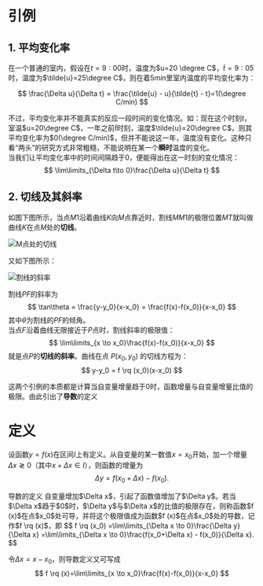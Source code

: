 # 引例

## 1. 平均变化率  

在一个普通的室内，假设在$t=9:00$时，温度为$u=20 \degree C$，$\tilde{t}=9:05$时，温度为$\tilde{u}=25\degree C$，则在着$5min$里室内温度的平均变化率为：

$$
\frac{\Delta u}{\Delta t} = \frac{\tilde{u} - u}{\tilde{t} - t}=1(\degree C/min)
$$

不过，平均变化率并不能真实的反应一段时间的变化情况。如：现在这个时刻$t$，室温$u=20\degree C$，一年之前$\tilde{t}$时刻，温度$\tilde{u}=20\degree C$，则其平均变化率为$0(\degree C/min)$，但并不能说这一年，温度没有变化。这种只看“两头”的研究方式非常粗糙，不能说明在某一个**瞬时**温度的变化。  
当我们让平均变化率中的时间间隔趋于$0$，便能得出在这一时刻的变化情况：
$$
\lim\limits_{\Delta t\to 0}\frac{\Delta u}{\Delta t}
$$

## 2. 切线及其斜率

如图下图所示，当点$M1$沿着曲线$K$向$M$点靠近时，割线$MM1$的极限位置$MT$就叫做曲线$K$在点$M$处的**切线**。


![M点处的切线](https://technotetech.oss-cn-shenzhen.aliyuncs.com/FileSharing.action?x-oss-process=style/size)


又如下图所示：  

![割线的斜率](https://technotetech.oss-cn-shenzhen.aliyuncs.com/2.png?x-oss-process=style/size)

割线$PF$的斜率为
$$
\tan\theta = \frac{y-y_0}{x-x_0} = \frac{f(x)-f(x_0)}{x-x_0}
$$
其中$\theta$为割线的$PF$的倾角。  
当点$F$沿着曲线无限接近于$P$点时，割线斜率的极限值：
$$
\lim\limits_{x \to x_0}\frac{f(x)-f(x_0)}{x-x_0}
$$
就是点$P$的**切线的斜率**。曲线在点 $P(x_0, y_0)$ 的切线方程为：
$$
y-y_0 = f \rq (x_0)(x-x_0)
$$


这两个引例的本质都是计算当自变量增量趋于$0$时，函数增量与自变量增量比值的极限。由此引出了**导数**的定义

# 定义
设函数$y=f(x)$在区间$I$上有定义。从自变量的某一数值$x=x_0$开始，加一个增量$\Delta x \gtrless 0$（其中$x+\Delta x \in I$），则函数的增量为
$$
\Delta y=f(x_0+\Delta x)-f(x_0).
$$

<div class="def">
<span class="def_name">导数的定义</span>
自变量增加$\Delta x$，引起了函数值增加了$\Delta y$。若当$\Delta x$趋于$0$时，$\Delta y$与$\Delta x$的比值的极限存在，则称函数$f (x)$在点$x_0$处可导，并将这个极限值成为函数$f (x)$在点$x_0$处的导数，记作$f \rq (x)$，即
$$
f \rq (x_0)
=\lim\limits_{\Delta x \to 0}\frac{\Delta y}{\Delta x}
=\lim\limits_{\Delta x \to 0}\frac{f(x_0+\Delta x) - f(x_0)}{\Delta x}.
$$
</div>

令$\Delta x = x - x_0$，则导数定义又可写成
$$
f \rq (x)=\lim\limits_{x \to x_0}\frac{f(x)-f(x_0)}{x-x_0}
$$